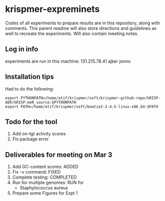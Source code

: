 # krispmer-expreminets
Codes of all experiments to prepare results are in this repository, along with comments. This parent readme will also store directions and guidelines as well to recreate the experiments. Will also contain meeting notes.


## Log in info
experiments are run in this machine:
131.215.78.41
ajker jonno

## Installation tips
Had to do the following:
```
export PYTHONPATH=/home/atif/krispmer/soft/krispmer-github-repo/kRISP-mER/kRISP-meR_source:$PYTHONPATH
export PATH=/home/atif/krispmer/soft/bowtie2-2.4.5-linux-x86_64:$PATH
```

## Todo for the tool
1. Add on-tgt activity scores
1. Fix package error

## Deliverables for meeting on Mar 3
1. Add GC-content scores: ADDED
1. Fix -v command: FIXED
1. Complete testing: COMPLETED
1. Run for multiple genomes: RUN for
    - Staphylococcus aureus
1. Prepare some Figures for Expt 1
